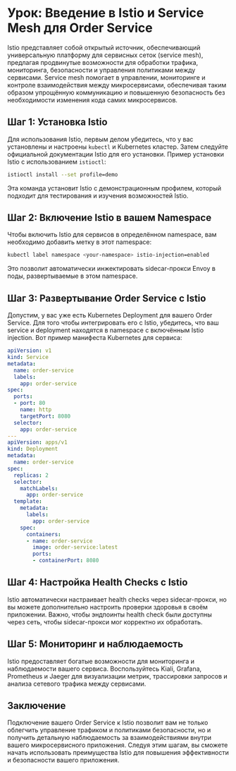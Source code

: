 # Урок: Введение в Istio и Service Mesh для Order Service

Istio представляет собой открытый источник, обеспечивающий универсальную платформу для сервисных сеток (service mesh), 
предлагая продвинутые возможности для обработки трафика, мониторинга, безопасности и управления политиками между сервисами. 
Service mesh помогает в управлении, мониторинге и контроле взаимодействия между микросервисами, обеспечивая таким образом упрощённую коммуникацию и повышенную безопасность без необходимости изменения кода самих микросервисов.

## Шаг 1: Установка Istio

Для использования Istio, первым делом убедитесь, что у вас установлены и настроены `kubectl` и Kubernetes кластер. 
Затем следуйте официальной документации Istio для его установки. Пример установки Istio с использованием `istioctl`:

```bash
istioctl install --set profile=demo
```

Эта команда установит Istio с демонстрационным профилем, который подходит для тестирования и изучения возможностей Istio.

## Шаг 2: Включение Istio в вашем Namespace

Чтобы включить Istio для сервисов в определённом namespace, вам необходимо добавить метку в этот namespace:

```bash
kubectl label namespace <your-namespace> istio-injection=enabled
```

Это позволит автоматически инжектировать sidecar-прокси Envoy в поды, развертываемые в этом namespace.

## Шаг 3: Развертывание Order Service с Istio

Допустим, у вас уже есть Kubernetes Deployment для вашего Order Service. Для того чтобы интегрировать его с Istio, убедитесь, что ваш service и deployment находятся в namespace с включённым Istio injection. Вот пример манифеста Kubernetes для сервиса:

```yaml
apiVersion: v1
kind: Service
metadata:
  name: order-service
  labels:
    app: order-service
spec:
  ports:
  - port: 80
    name: http
    targetPort: 8080
  selector:
    app: order-service
---
apiVersion: apps/v1
kind: Deployment
metadata:
  name: order-service
spec:
  replicas: 2
  selector:
    matchLabels:
      app: order-service
  template:
    metadata:
      labels:
        app: order-service
    spec:
      containers:
      - name: order-service
        image: order-service:latest
        ports:
        - containerPort: 8080
```

## Шаг 4: Настройка Health Checks с Istio

Istio автоматически настраивает health checks через sidecar-прокси, но вы можете дополнительно настроить проверки здоровья в своём приложении. Важно, чтобы эндпоинты health check были доступны через сеть, чтобы sidecar-прокси мог корректно их обработать.

## Шаг 5: Мониторинг и наблюдаемость

Istio предоставляет богатые возможности для мониторинга и наблюдаемости вашего сервиса. Воспользуйтесь Kiali, Grafana, Prometheus и Jaeger для визуализации метрик, трассировки запросов и анализа сетевого трафика между сервисами.

## Заключение

Подключение вашего Order Service к Istio позволит вам не только облегчить управление трафиком и политиками безопасности, но и получить детальную наблюдаемость за взаимодействиями внутри вашего микросервисного приложения. Следуя этим шагам, вы сможете начать использовать преимущества Istio для повышения эффективности и безопасности вашего приложения.